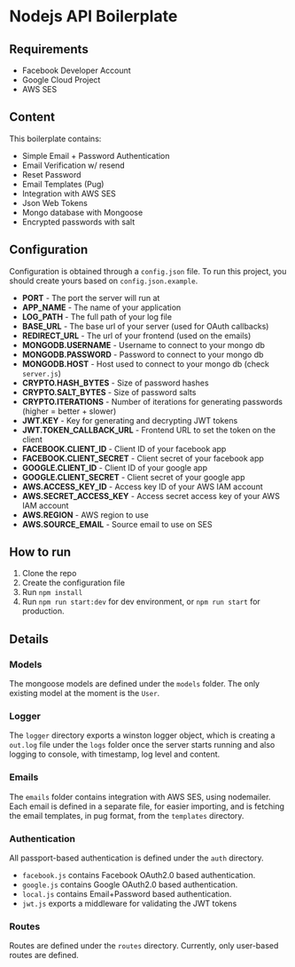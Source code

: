 # Nodejs API Boilerplate

## Requirements

- Facebook Developer Account
- Google Cloud Project
- AWS SES

## Content

This boilerplate contains:

- Simple Email + Password Authentication
- Email Verification w/ resend
- Reset Password
- Email Templates (Pug)
- Integration with AWS SES
- Json Web Tokens
- Mongo database with Mongoose
- Encrypted passwords with salt

## Configuration

Configuration is obtained through a `config.json` file. To run this project, you should create yours based on `config.json.example`.

- **PORT** - The port the server will run at
- **APP_NAME** - The name of your application
- **LOG_PATH** - The full path of your log file
- **BASE_URL** - The base url of your server (used for OAuth callbacks)
- **REDIRECT_URL** - The url of your frontend (used on the emails)
- **MONGODB.USERNAME** - Username to connect to your mongo db
- **MONGODB.PASSWORD** - Password to connect to your mongo db
- **MONGODB.HOST** - Host used to connect to your mongo db (check `server.js`)
- **CRYPTO.HASH_BYTES** - Size of password hashes
- **CRYPTO.SALT_BYTES** - Size of password salts
- **CRYPTO.ITERATIONS** - Number of iterations for generating passwords (higher = better + slower)
- **JWT.KEY** - Key for generating and decrypting JWT tokens
- **JWT.TOKEN_CALLBACK_URL** - Frontend URL to set the token on the client
- **FACEBOOK.CLIENT_ID** - Client ID of your facebook app
- **FACEBOOK.CLIENT_SECRET** - Client secret of your facebook app
- **GOOGLE.CLIENT_ID** - Client ID of your google app
- **GOOGLE.CLIENT_SECRET** - Client secret of your google app
- **AWS.ACCESS_KEY_ID** - Access key ID of your AWS IAM account
- **AWS.SECRET_ACCESS_KEY** - Access secret access key of your AWS IAM account
- **AWS.REGION** - AWS region to use
- **AWS.SOURCE_EMAIL** - Source email to use on SES

## How to run

1. Clone the repo
2. Create the configuration file
3. Run `npm install`
4. Run `npm run start:dev` for dev environment, or `npm run start` for production.

## Details

### Models

The mongoose models are defined under the `models` folder.
The only existing model at the moment is the `User`.

### Logger

The `logger` directory exports a winston logger object, which is creating a `out.log` file under the `logs` folder once the server starts running and also logging to console, with timestamp, log level and content.

### Emails

The `emails` folder contains integration with AWS SES, using nodemailer. Each email is defined in a separate file, for easier importing, and is fetching the email templates, in pug format, from the `templates` directory.

### Authentication

All passport-based authentication is defined under the `auth` directory.

- `facebook.js` contains Facebook OAuth2.0 based authentication.
- `google.js` contains Google OAuth2.0 based authentication.
- `local.js` contains Email+Password based authentication.
- `jwt.js` exports a middleware for validating the JWT tokens

### Routes

Routes are defined under the `routes` directory. Currently, only user-based routes are defined.
